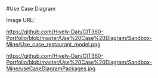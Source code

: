 #Use Case Diagram

Image URL:

https://github.com/Hively-Dan/CIT360-Portfolio/blob/master/Use%20Case%20Diagram/Sandbox-Mine/Use_case_restaurant_model.png

https://github.com/Hively-Dan/CIT360-Portfolio/blob/master/Use%20Case%20Diagram/Sandbox-Mine/useCaseDiagramPackages.jpg
